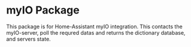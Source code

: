 # myIO Package

This package is for Home-Assistant myIO integration. 
This contacts the myIO-server, poll the requred datas and returns the dictionary database, and servers state.
